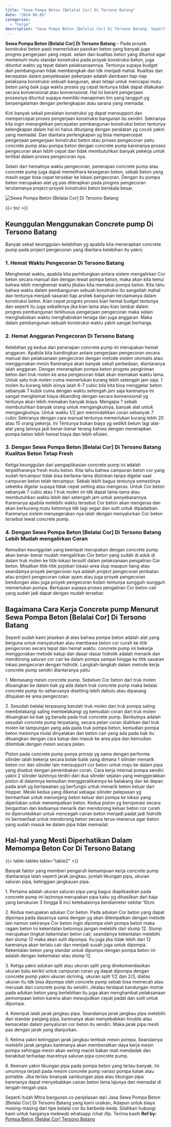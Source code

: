 ```yaml
---
title: "Sewa Pompa Beton [Belalai Cor] Di Tersono Batang"
date: "2024-06-09"
categories: 
  - "harga"
description: "Sewa Pompa Beton [Belalai Cor] Di Tersono Batang. Seperti itulah Mitra bangunan.co penjelasan dari Jasa Sewa Pompa Beton [Belalai Cor] Di Tersono Batang ya..."
---
```


**Sewa Pompa Beton \[Belalai Cor\] Di Tersono Batang** – Pada proyek konstruksi beton pasti memerlukan pasokan beton yang banyak juga progres pengerjaan yang cepat. selain dari kualitas beton yang dituntut agar memenuhi mutu standar konstruksi pada proyek konstruksi beton, juga dituntut waktu yg tepat dalam pelaksanaannya. Tentunya supaya budget dari pembangunan tidak membengkak dan tdk menjadi mahal. Kualitas dan kecepatan dalam penyelesaian pekerjaan adalah dambaan tiap-tiap pelaksana konstruksi sebuah bangunan, akan tetapi untuk mencapai mutu beton yang baik juga waktu proses yg cepat tentunya tidak dapat dilakukan secara konvensional atau konvensional. Hal ini berarti pengerjaan prosesnya dituntut supaya memiliki manajemen tim yang tangguh yg berpengalaman dengan perlengkapan atau sarana yang memadai.

Kini banyak sekali peralatan konstruksi yg dapat mensupport dan mempercepat proses pengerjaan konstruksi bangunan itu sendiri. Sekiranya kita ingin menargetkan percepatan pembangunan konstruksi beton tentunya kelengkapan dalam hal ini harus ditunjang dengan peralatan yg cocok yakni yang memadai. Dan diantara perlengkapan yg bisa mempercepat pengerjaan pengerjaan konstruksi beton atau proses pengecoran yaitu concrete pump atau pompa beton dengan concrete pump karenanya proses pengecoran akan lebih cepat dan tidak membutuhkan banyak pekerja untuk terlibat dalam proses pengecoran nya.

Selain dari hematnya waktu pengecoran, penerapan concrete pump atau concrete pump juga dapat memelihara kesegaran beton, sebab beton yang masih segar bisa cepat tersebar ke lokasi pengecoran. Dengan itu pompa beton merupakan alat yg pas diterapkan pada progres pengecoran terutamanya project-proyek konstruksi beton berskala besar.

![Sewa Pompa Beton [Belalai Cor] Di Tersono Batang](/images/sewa-concrete-pump-05.png)

{{< toc >}}

## Keunggulan Menggunakan Concrete pump Di Tersono Batang

Banyak sekali keunggulan-kelebihan yg apabila kita menerapkan concrete pump pada project pengecoran yang diantara kelebihan itu yakni;

### 1\. Hemat Waktu Pengecoran Di Tersono Batang

Menghemat waktu, apabila kita perhitungkan antara sistem mengalirkan Cor beton secara manual dan dengan lewat pompa beton, maka akan kita temui bahwa lebih menghemat waktu jikalau kita memakai pompa beton. Kita tahu bahwa waktu dalam pembangunan sebuah konstruksi itu sangatlah mahal dan tentunya menjadi sasaran tiap arsitek bangunan terutamanya dalam konstruksi beton. Kian cepat progres proses kian hemat budget tentunya dan seperti itu juga sebaliknya jika kian lama atau kian lambat dalam progres pembangunan terkhusus pengerjaan pengecoran maka selain menghabiskan waktu menghabiskan tenaga dan juga anggaran. Maka dalam pembangunan sebuah konstruksi waktu yakni sangat berharga.

### 2\. Hemat Anggaran Pengecoran Di Tersono Batang

Kelebihan yg kedua dari penerapan concrete pump ini merupakan hemat anggaran. Apabila kita bandingkan antara pengerjaan pengecoran secara manual dan pelaksanaan pengecoran dengan metode sistem otomatis atau menggunakan mesin Karenanya akan banyak sekali perbedaan, diantaranya ialah anggaran. Dengan menerapkan pompa beton progres pengiriman beton dari truk molen ke area pengecoran tidak akan memakan waktu lama. Untuk satu truk molen cuma memerlukan kurang lebih setengah jam saja. 1 molen itu kurang lebih isinya ialah 6-7 cubic bila kita bisa menggelar beton sebanyak 7 kubik cuma dengan waktu setengah jam saja karenanya ini sangat menghemat biaya dibanding dengan secara konvensional yg tentunya akan lebih memakan banyak biaya. Mengapa ? sebab membutuhkan banyak orang untuk mengangkutnya, banyak alat untuk mengangkutnya. Untuk waktu 1/2 jam memindahkan coran sebanyak 7 cubic Sekiranya dengan cara manual tentunya memerlukan kurang lebih 20 atau 15 orang pekerja. Ini Tentunya bukan biaya yg sedikit belum lagi alat-alat yang lainnya jadi benar-benar terang bahwa dengan menerapkan pompa beton lebih hemat biaya dan lebih efisien.

### 3\. Dengan Sewa Pompa Beton \[Belalai Cor\] Di Tersono Batang Kualitas Beton Tetap Fresh

Ketiga keunggulan dari pengaplikasian concrete pump ini adalah terpeliharanya fresh mutu beton. Kita tahu bahwa campuran beton cor yang sudah tercampur tidak bisa berlama-lama diizinkan tanpa digelar saat campuran beton telah tercampur. Sebab lebih bagus tentunya semestinya seketika digelar supaya tidak cepat setting atau mengeras. Untuk Cor beton sebanyak 7 cubic atau 1 truk molen ini tdk dapat lama-lama atau membutuhkan waktu lebih dari setengah jam untuk penyebarannya. Karenanya apabila melebihi waktu tersebut Cor beton akan mengeras dan akan berkurang mutu betonnya tdk lagi segar dan sulit untuk dipadatkan. Karenanya sistem menyegerakan nya ialah dengan menyalurkan Cor beton tersebut lewat concrete pump.

### 4\. Dengan Sewa Pompa Beton \[Belalai Cor\] Di Tersono Batang Lebih Mudah mengalirkan Coran

Kemudian keunggulan yang keempat merupakan dengan concrete pump akan benar-benar mudah mengalirkan Cor beton yang sudah di aduk di dalam truk molen ke titik-lokasi tersulit dalam pelaksanaan pengaliran Cor beton. Misalkan titik-titik pojokan lokasi-area slup maupun tiang atau seandainya proyek pengecoran nya adalah project pengecoran jembatan atau project pengecoran cakar ayam atau juga proyek pengecoran bendungan atau juga proyek pengecoran kolam tentunya sungguh-sungguh memerlukan pompa. Bertujuan supaya proses pengaliran Cor beton cair yang sudah jadi dapat dengan mudah tersebar.

## Bagaimana Cara Kerja Concrete pump Menurut Sewa Pompa Beton \[Belalai Cor\] Di Tersono Batang

Seperti sudah kami jelaskan di atas bahwa pompa beton adalah alat yang berguna untuk menyalurkan atau membawa beton cor curah ke titik pengecoran secara tepat dan hemat waktu. concrete pump ini bekerja menggunakan metode katup dan dasar-dasar hidrolik adalah menarik dan mendorong saluran cor cair ke dalam pompa sampai hingga ke titik sasaran lokasi pengecoran dengan hidrolik. Langkah-langkah dalam metode kerja concrete pump sendiri diantaranya yaitu

1\. Memasang mesin concrete pump. Sebelum Cor beton dari truk molen dituangkan ke dalam bak yg ada dalam truk concrete pump maka belalai concrete pump itu seharusnya disetting lebih dahulu atau dipasang ditujukan ke area pengecoran.

2\. Sesudah belalai terpasang barulah truk molen dan truk pompa saling membelakangi saling membelakangi yg kemudian coran dari truk molen dituangkan ke bak yg berada pada truk concrete pump. Berikutnya adalah sesudah concrete pump terpasang, secara pelan coran dialirkan dari truk molen ke tampungan yang ada pada truk pompa beton, kemudian pompa beton mesinnya mulai dinyalakan dan beton cair yang ada pada bak itu dituangkan dengan cara katup dan masuk ke area pipa dan kemudian ditembak dengan mesin secara pelan.

Piston pada concrete pump punya prinsip yg sama dengan performa silinder ialah bekerja secara bolak-balik yang dimana 1 silinder menarik beton cor dan silinder lain mensupport cor beton untuk maju ke dalam pipa yang disebut dengan penembakan coran. Cara kerja internal pompa sendiri yakni 2 silinder lazimnya terdiri dari dua silinder sejalan yang menggerakkan piston di dalamnya kemudian menggerakkannya ke belakang dan ke depan pada arah yg berlawanan yg berfungsi untuk menarik beton keluar dari Hopper. Meski kedua yang dikenal sebagai silinder pelepasan yg bermanfaat untuk menunjang beton keluar dari pompa ke lokasi yang diperlukan untuk menempatkan beton. Kedua piston yg beroperasi secara bergantian dan keduanya menarik dan mendorong keluar beton cor curah ini diperuntukkan untuk mencegah cairan beton menjadi padat jadi hidrolik ini bermanfaat untuk mendorong beton secara terus-menerus agar beton yang sudah masuk ke dalam pipa tidak memadat.

## Hal-hal yang Mesti Diperhatikan Dalam Memompa Beton Cor Di Tersono Batang

{{< table-tables table="table2" >}}

Banyak faktor yang memberi pengaruh kemampuan kerja concrete pump diantaranya ialah seperti jarak jangkau, jumlah tikungan pipa, ukuran saluran pipa, ketinggian jangkauan pipa.

1\. Pertama adalah ukuran saluran pipa yang bagus diaplikasikan pada concrete pump ini lazimnya merupakan pipa kaku yg dihasilkan dari baja yang berukuran 3 hingga 8 inci ketebalannya berdiameter sekitar 10cm.

2\. Kedua merupakan adukan Cor beton. Pada adukan Cor beton yang dapat dipompa pada dasarnya sama dengan yg akan ditempatkan dengan metode lain namun sekiranya Cor beton ingin dipompa oleh pompa beton maka ragam beton ini kekentalan betonnya jangan melebihi dari slump 12. Slump merupakan tingkat kekentalan beton cair, seandainya kekentalan melebihi dari slump 12 maka akan sulit dipompa. Itu juga jika tidak lebih dari 12 karenanya akan terlalu cair dan menjadi susah juga untuk dipompa. Kekentalan beton yang standar untuk dipompa dengan pompa beton ini adalah dengan kekentalan atau slump 12.

3\. Ketiga yakni adukan split atau ukuran split yang direkomendasikan ukuran batu kerikil untuk campuran coran yg dapat dipompa dengan concrete pump yakni ukuran skrining, ukuran split 1/2 dan 2/3, diatas ukuran itu tdk bisa dipompa oleh concrete pump sebab bisa memecah atau merusak dari concrete pump itu sendiri. Jikalau terdapat kandungan mortar pada adukan beton yang berlebihan itu juga akan menghambat pelaksanaan pemompaan beton karena akan mewujudkan cepat padat dan sulit untuk dipompa.

4\. Keempat ialah jarak jangkau pipa. Seandainya jarak jangkau pipa melebihi dari standar panjang pipa, karenanya akan menyebabkan trouble atau kemacetan dalam penyaluran cor beton itu sendiri. Maka jarak pipa mesti pas dengan jarak yang dianjurkan.

5\. Kelima yakni ketinggian jarak jangkau tembak mesin pompa. Seandainya melebihi jarak jangkau karenanya akan memberatkan daya kerja mesin pompa sehingga mesin akan sering macet bakan mati mendadak dan berakibat terhadap macetnya saluran pipa concrete pump.

6\. Keenam yakni tikungan pipa pada pompa beton yang terlau banyak. Ini umumnya terjadi pada mesim concrete pump variasi pompa katak atau portable. Jika terlalu bnanyak sambungan pipa atau tikungan pipa karenanya dapat menyebabkan cairan beton lama lajunya dan memadat di tengah-tengah pipa.

Seperti itulah Mitra bangunan.co penjelasan dari Jasa Sewa Pompa Beton \[Belalai Cor\] Di Tersono Batang yang kami uraikan, Adapun untuk biaya masing-masing dari tipe belalai cor itu berbeda-beda. Silahkan hubungi kami untuk harganya melewati whatsapp /chat /tlp. Terima kasih
**Ref by:** [Pompa Beton [Belalai Cor] Tersono Batang](https://id.wikipedia.org/wiki/Pompa)
